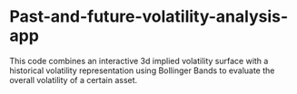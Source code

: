 # Past-and-future-volatility-analysis-app
This code combines an interactive 3d implied volatility surface with a historical volatility representation using Bollinger Bands to evaluate the overall volatility of a certain asset.
